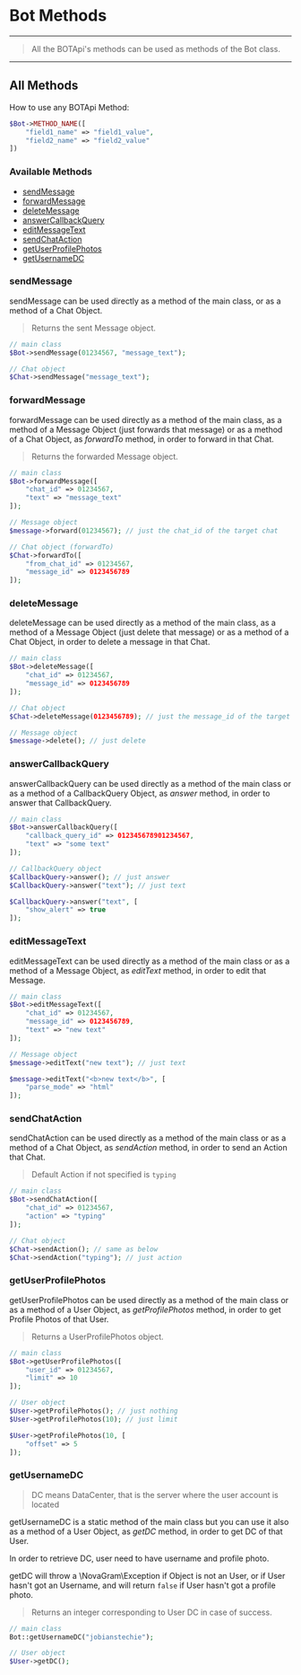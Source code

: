 # Bot Methods
--------  
> All the BOTApi's methods can be used as methods of the Bot class.  
--------  

## All Methods
How to use any BOTApi Method:
```php
$Bot->METHOD_NAME([
    "field1_name" => "field1_value",
    "field2_name" => "field2_value"
])
```

### Available Methods
   * [sendMessage](#sendmessage)
   * [forwardMessage](#forwardmessage)
   * [deleteMessage](#deletemessage)
   * [answerCallbackQuery](#answercallbackquery)
   * [editMessageText](#editmessagetext)
   * [sendChatAction](#sendchataction)
   * [getUserProfilePhotos](#getuserprofilephotos)
   * [getUsernameDC](#getusernamedc)


### sendMessage
sendMessage can be used directly as a method of the main class, or as a method of a Chat Object.  
> Returns the sent Message object.

```php
// main class
$Bot->sendMessage(01234567, "message_text");

// Chat object
$Chat->sendMessage("message_text");
```

### forwardMessage
forwardMessage can be used directly as a method of the main class, as a method of a Message Object (just forwards that message) or as a method of a Chat Object, as _forwardTo_ method, in order to forward in that Chat.

> Returns the forwarded Message object.

```php
// main class
$Bot->forwardMessage([
    "chat_id" => 01234567,
    "text" => "message_text"
]);

// Message object
$message->forward(01234567); // just the chat_id of the target chat

// Chat object (forwardTo)
$Chat->forwardTo([
    "from_chat_id" => 01234567,
    "message_id" => 0123456789
]);
```

### deleteMessage
deleteMessage can be used directly as a method of the main class, as a method of a Message Object (just delete that message) or as a method of a Chat Object, in order to delete a message in that Chat.

```php
// main class
$Bot->deleteMessage([
    "chat_id" => 01234567,
    "message_id" => 0123456789
]);

// Chat object
$Chat->deleteMessage(0123456789); // just the message_id of the target message

// Message object
$message->delete(); // just delete
```

### answerCallbackQuery
answerCallbackQuery can be used directly as a method of the main class or as a method of a CallbackQuery Object, as _answer_ method, in order to answer that CallbackQuery.

```php
// main class
$Bot->answerCallbackQuery([
    "callback_query_id" => 012345678901234567,
    "text" => "some text"
]);

// CallbackQuery object
$CallbackQuery->answer(); // just answer
$CallbackQuery->answer("text"); // just text

$CallbackQuery->answer("text", [
    "show_alert" => true
]);
```

### editMessageText
editMessageText can be used directly as a method of the main class or as a method of a Message Object, as _editText_ method, in order to edit that Message.

```php
// main class
$Bot->editMessageText([
    "chat_id" => 01234567,
    "message_id" => 0123456789,
    "text" => "new text"
]);

// Message object
$message->editText("new text"); // just text

$message->editText("<b>new text</b>", [
    "parse_mode" => "html"
]);
```

### sendChatAction
sendChatAction can be used directly as a method of the main class or as a method of a Chat Object, as _sendAction_ method, in order to send an Action that Chat.
> Default Action if not specified is `typing`

```php
// main class
$Bot->sendChatAction([
    "chat_id" => 01234567,
    "action" => "typing"
]);

// Chat object
$Chat->sendAction(); // same as below
$Chat->sendAction("typing"); // just action
```

### getUserProfilePhotos
getUserProfilePhotos can be used directly as a method of the main class or as a method of a User Object, as _getProfilePhotos_ method, in order to get Profile Photos of that User.

> Returns a UserProfilePhotos object.

```php
// main class
$Bot->getUserProfilePhotos([
    "user_id" => 01234567,
    "limit" => 10
]);

// User object
$User->getProfilePhotos(); // just nothing
$User->getProfilePhotos(10); // just limit

$User->getProfilePhotos(10, [
    "offset" => 5
]);
```

### getUsernameDC

> DC means DataCenter, that is the server where the user account is located

getUsernameDC is a static method of the main class but you can use it also as a method of a User Object, as _getDC_ method, in order to get DC of that User.


In order to retrieve DC, user need to have username and profile photo.

getDC will throw a \\NovaGram\\Exception if Object is not an User, or if User hasn't got an Username, and will return `false` if User hasn't got a profile photo.

> Returns an integer corresponding to User DC in case of success.

```php
// main class
Bot::getUsernameDC("jobianstechie");

// User object
$User->getDC();
```
